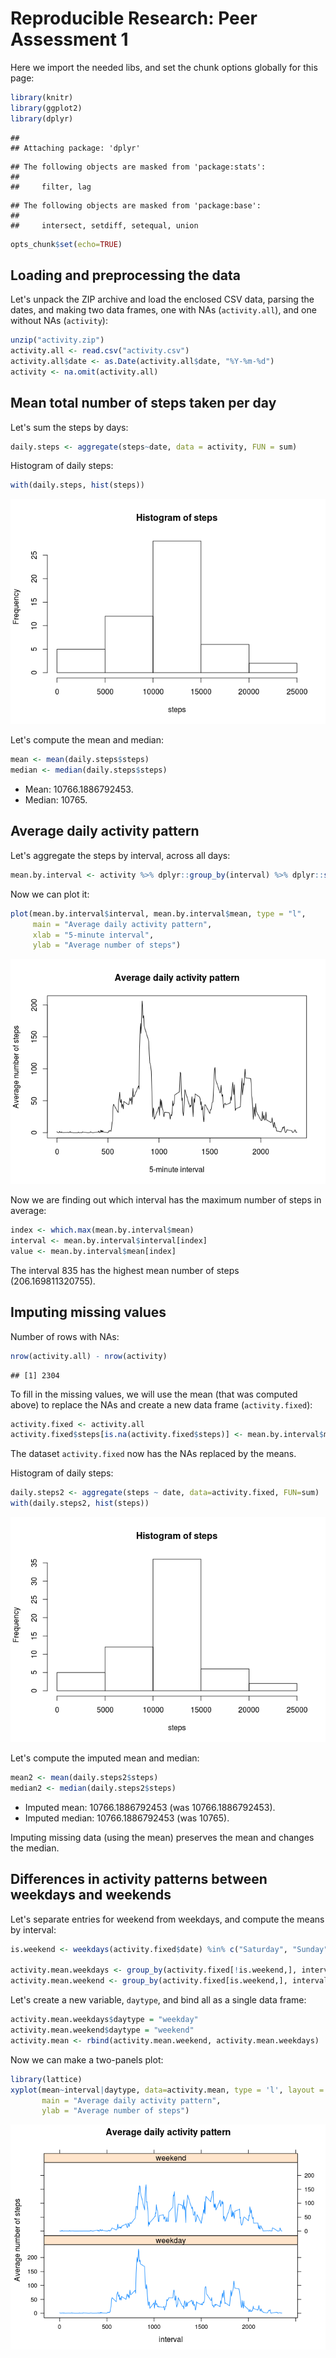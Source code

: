 # Reproducible Research: Peer Assessment 1

Here we import the needed libs, and set the chunk options globally for this page:

```r
library(knitr)
library(ggplot2)
library(dplyr)
```

```
## 
## Attaching package: 'dplyr'
```

```
## The following objects are masked from 'package:stats':
## 
##     filter, lag
```

```
## The following objects are masked from 'package:base':
## 
##     intersect, setdiff, setequal, union
```

```r
opts_chunk$set(echo=TRUE)
```

## Loading and preprocessing the data

Let's unpack the ZIP archive and load the enclosed CSV data, parsing the dates, and making two data frames, one with NAs (`activity.all`), and one without NAs (`activity`):

```r
unzip("activity.zip")
activity.all <- read.csv("activity.csv")
activity.all$date <- as.Date(activity.all$date, "%Y-%m-%d")
activity <- na.omit(activity.all)
```

## Mean total number of steps taken per day

Let's sum the steps by days:

```r
daily.steps <- aggregate(steps~date, data = activity, FUN = sum)
```

Histogram of daily steps: 

```r
with(daily.steps, hist(steps))
```

![](PA1_template_files/figure-html/histogram-1.png)<!-- -->

Let's compute the mean and median:

```r
mean <- mean(daily.steps$steps)
median <- median(daily.steps$steps)
```

- Mean: 10766.1886792453.
- Median: 10765.

## Average daily activity pattern

Let's aggregate the steps by interval, across all days:

```r
mean.by.interval <- activity %>% dplyr::group_by(interval) %>% dplyr::summarise(mean = mean(steps))
```

Now we can plot it:

```r
plot(mean.by.interval$interval, mean.by.interval$mean, type = "l",
     main = "Average daily activity pattern",
     xlab = "5-minute interval",
     ylab = "Average number of steps")
```

![](PA1_template_files/figure-html/activity_pattern_1-1.png)<!-- -->

Now we are finding out which interval has the maximum number of steps in average:

```r
index <- which.max(mean.by.interval$mean)
interval <- mean.by.interval$interval[index]
value <- mean.by.interval$mean[index]
```
The interval 835 has the highest mean number of steps (206.169811320755).

## Imputing missing values

Number of rows with NAs:

```r
nrow(activity.all) - nrow(activity)
```

```
## [1] 2304
```

To fill in the missing values, we will use the mean (that was computed above) to replace the NAs and create a new data frame (`activity.fixed`):

```r
activity.fixed <- activity.all
activity.fixed$steps[is.na(activity.fixed$steps)] <- mean.by.interval$mean
```
The dataset `activity.fixed` now has the NAs replaced by the means.

Histogram of daily steps: 

```r
daily.steps2 <- aggregate(steps ~ date, data=activity.fixed, FUN=sum)
with(daily.steps2, hist(steps))
```

![](PA1_template_files/figure-html/histogram_imputed-1.png)<!-- -->

Let's compute the imputed mean and median:

```r
mean2 <- mean(daily.steps2$steps)
median2 <- median(daily.steps2$steps)
```

- Imputed mean: 10766.1886792453 (was 10766.1886792453).
- Imputed median: 10766.1886792453 (was 10765).

Imputing missing data (using the mean) preserves the mean and changes the median.

## Differences in activity patterns between weekdays and weekends

Let's separate entries for weekend from weekdays, and compute the means by interval:

```r
is.weekend <- weekdays(activity.fixed$date) %in% c("Saturday", "Sunday")

activity.mean.weekdays <- group_by(activity.fixed[!is.weekend,], interval) %>% summarize(mean = mean(steps))
activity.mean.weekend <- group_by(activity.fixed[is.weekend,], interval) %>% summarize(mean = mean(steps))
```

Let's create a new variable, `daytype`, and bind all as a single data frame:

```r
activity.mean.weekdays$daytype = "weekday"
activity.mean.weekend$daytype = "weekend"
activity.mean <- rbind(activity.mean.weekend, activity.mean.weekdays)
```

Now we can make a two-panels plot:

```r
library(lattice) 
xyplot(mean~interval|daytype, data=activity.mean, type = 'l', layout = c(1,2),
       main = "Average daily activity pattern",
       ylab = "Average number of steps")
```

![](PA1_template_files/figure-html/activity_pattern_weekend_vs_week-1.png)<!-- -->

